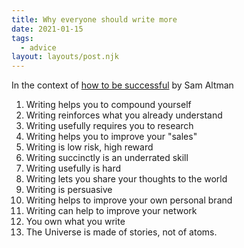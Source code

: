 ```yaml
---
title: Why everyone should write more
date: 2021-01-15
tags:
  - advice
layout: layouts/post.njk
---
```

In the context of [how to be successful](https://blog.samaltman.com/how-to-be-successful) by Sam Altman

1. Writing helps you to compound yourself
2. Writing reinforces what you already understand
3. Writing usefully requires you to research 
4. Writing helps you to improve your "sales"
5. Writing is low risk, high reward
6. Writing succinctly is an underrated skill
7. Writing usefully is hard
8. Writing lets you share your thoughts to the world
9. Writing is persuasive
10. Writing helps to improve your own personal brand
11. Writing can help to improve your network
12. You own what you write
13. The Universe is made of stories, not of atoms.
